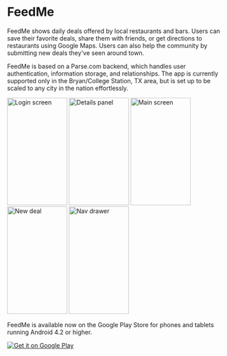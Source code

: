 # FeedMe
FeedMe shows daily deals offered by local restaurants and bars. Users can save their favorite deals, share them with friends, or get directions to restaurants using Google Maps. Users can also help the community by submitting new deals they've seen around town.

FeedMe is based on a Parse.com backend, which handles user authentication, information storage, and relationships. The app is currently supported only in the Bryan/College Station, TX area, but is set up to be scaled to any city in the nation effortlessly.

<img src="http://i.imgur.com/noxm0pM.png" alt="Login screen" height="250" width="140">
<img src="http://i.imgur.com/LG7zG5A.png" alt="Details panel" height="250" width="140">
<img src="http://i.imgur.com/JUtktAt.png" alt="Main screen" height="250" width="140">
<img src="http://i.imgur.com/9Xeo4JO.png" alt="New deal" height="250" width="140">
<img src="http://i.imgur.com/cfDZft3.png" alt="Nav drawer" height="250" width="140">


FeedMe is available now on the Google Play Store for phones and tablets running Android 4.2 or higher.

<a href="https://play.google.com/store/apps/details?id=com.thavelka.feedme">
  <img alt="Get it on Google Play"
       src="https://developer.android.com/images/brand/en_generic_rgb_wo_60.png" />
</a>
